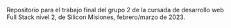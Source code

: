﻿Repositorio para el trabajo final del grupo 2 de la cursada de desarrollo web Full Stack nivel 2, de Silicon Misiones, febrero/marzo de 2023.

